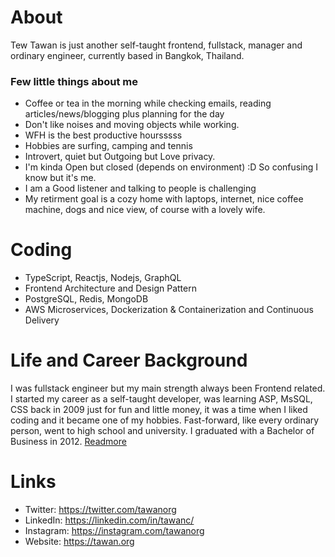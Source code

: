 # About

Tew Tawan is just another self-taught frontend, fullstack, manager and ordinary engineer, currently based in Bangkok, Thailand.

###  Few little things about me
- Coffee or tea in the morning while checking emails, reading articles/news/blogging plus planning for the day
- Don't like noises and moving objects while working.
- WFH is the best productive hoursssss
- Hobbies are surfing, camping and tennis
- Introvert, quiet but Outgoing but Love privacy.
- I'm kinda Open but closed (depends on environment) :D So confusing I know but it's me.
- I am a Good listener and talking to people is challenging
- My retirment goal is a cozy home with laptops, internet, nice coffee machine, dogs and nice view, of course with a lovely wife.

# Coding
- TypeScript, Reactjs, Nodejs, GraphQL
- Frontend Architecture and Design Pattern
- PostgreSQL, Redis, MongoDB
- AWS Microservices, Dockerization & Containerization and Continuous Delivery

# Life and Career Background

I was fullstack engineer but my main strength always been Frontend related. I started my career as a self-taught developer, was learning ASP, MsSQL, CSS back in 2009 just for fun and little money, it was a time when I liked coding and it became one of my hobbies. Fast-forward, like every ordinary person, went to high school and university. I graduated with a Bachelor of Business in 2012. 
[Readmore](background.md)

# Links
- Twitter: https://twitter.com/tawanorg
- LinkedIn: https://linkedin.com/in/tawanc/
- Instagram: https://instagram.com/tawanorg
- Website: https://tawan.org
